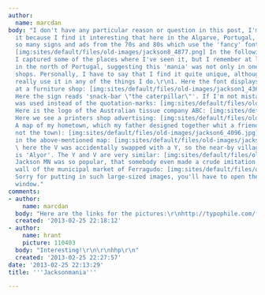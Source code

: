 ```yaml
---
author:
  name: marcdan
body: "I don't have any particular reason or question in this post, I'm only writing
  it because I find it interesting that here in the Algarve, Portugal, there exist
  so many signs and ads from the 70s and 80s which use the 'fancy' font Jackson MN.
  [img:sites/default/files/old-images/jackson8_4877.png] In the following pictures
  I captured some of the places where I've seen it, but I remember at least four more,
  in the north of Portugal, suggesting this 'mania' was not only in one or two design
  shops. Personally, I have to say that I find it quite unique, although I wouldn't
  really use it in any of the things I do.\r\n1. Here the font displays 'm\xF3veis'
  at a furniture shop: [img:sites/default/files/old-images/jackson1_4362.jpg]\r\n2.
  Here the sign reads 'snack-bar \"the caterpillar\"'. If I'm not mistaking, the tr\xE9ma
  was used instead of the quotation-marks: [img:sites/default/files/old-images/Jackson3_4718.jpg]\r\n3.
  Here is the logo of the Australian tissue company ABC: [img:sites/default/files/old-images/jackson2_6582.png]\r\n4.
  Here we see a printers shop advertising: [img:sites/default/files/old-images/jackson4_4042.jpg]\r\n5.
  A map of my hometown, which my father designed together whit a friend (the map,
  not the town): [img:sites/default/files/old-images/jackson6_4096.jpg]\r\n6. A mistake
  in the above-mentioned map: [img:sites/default/files/old-images/jackson7_6621.jpg]
  \ here the V was accidentally swapped with a Y, so the near-by village of Alvor
  is 'Alyor'. The Y and V are very similar: [img:sites/default/files/old-images/jackson9_4474.png]\r\n7.
  Jackson MN was so popular, that somebody even made a crude imitation of it on the
  wall of the municipal market of Ferragudo: [img:sites/default/files/old-images/jackson5_4217.jpg].
  Sorry for putting in such large-sized images, you'll have to open them in another
  window."
comments:
- author:
    name: marcdan
  body: "Here are the links for the pictures:\r\nhttp://typophile.com/files/jackson1_4362.jpg\r\nhttp://typophile.com/files/Jackson3_4718.jpg\r\nhttp://typophile.com/files/jackson4_4042.jpg\r\nhttp://typophile.com/files/jackson6_4096.jpg\r\nhttp://typophile.com/files/jackson7_6621.jpg\r\nhttp://typophile.com/files/jackson5_4217.jpg\r\n"
  created: '2013-02-25 22:18:12'
- author:
    name: hrant
    picture: 110403
  body: "Interesting!\r\n\r\nhhp\r\n"
  created: '2013-02-25 22:27:57'
date: '2013-02-25 22:13:29'
title: '''Jacksonmania'''

---
```

